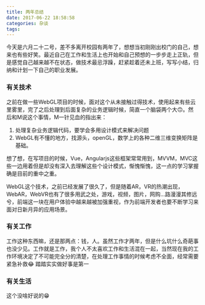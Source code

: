 ```yaml
---
title: 两年总结
date: 2017-06-22 18:58:58
categories: 杂谈
tags:
---
```

今天是六月二十二号，差不多离开校园有两年了，想想当初刚刚出校门的自己，想来也有些好笑。最近自己在工作和生活上也开始和自己预想的一步步走上正轨，但是感觉自己越来越不在状态，做技术最忌浮躁，赶紧趁着还未上班，写写小结，归纳和计划一下自己的职业发展。

### 有关技术

之前在做一些WebGL项目的时候，面对这个从未接触过得技术，使用起来有些云里雾里，完了之后处理到后面复杂的业务逻辑时候，简直一个脑袋两个大🙃。然后和M说这个事情，M一针见血的指出来：
1. 处理复杂业务逻辑代码，要学会多用设计模式来解决问题
2. WebGL有不懂的地方，找源头，openGL，数学上的各种二维三维变换矩阵是基础。

想了想，在写项目的时候，Vue，Angularjs这些框架常常用到，MVVM，MVC这些一边用着但是却没有深入去理解这些个设计模式，惭愧惭愧，这一点的学习掌握确是目前的重中之重。

WebGL这个技术，之前已经发展了很久了，但是随着AR，VR的热潮出现，WebAR，WebVR也有了很多用武之处，游戏，视频，图片，网购...路漫漫其修远兮，前端这一块在用户体验中越来越被加强重视，作为前端开发者也要不断学习来面对日新月异的应用场景。

### 有关工作

工作这种东西嘛，还是那两点：钱，人。虽然工作才两年，但是什么坑什么奇葩事也没少见。工作就是工作，我个人不太喜欢工作和生活混在一起，当然现在我的工作环境决定了不可能完全分的清楚，在处理工作事情的时候考虑不全面，经常需要紧急补救😂 踏踏实实做好事是第一

### 有关生活

这个没啥好说的😁
